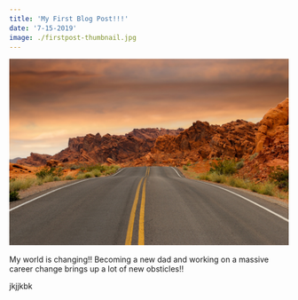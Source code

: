 ```yaml
---
title: 'My First Blog Post!!!'
date: '7-15-2019'
image: ./firstpost-thumbnail.jpg
---
```


![road](./road.jpg)

My world is changing!! Becoming a new dad and working on a massive career change brings up a lot of new obsticles!!

jkjjkbk